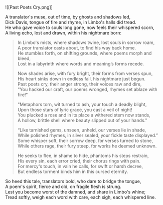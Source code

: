 ![[Past Poets Cry.png]]


A translator's muse, out of time, by ghosts and shadows led,    
Dick Davis, tongue of fire and rhyme, in Limbo's halls did tread.    
He who gave voice to souls long gone, now feels their whispered scorn,    
A living echo, lost and drawn, within his nightmare born:  
  
> In Limbo's mists, where shadows twine, lost souls in sorrow roam,    
> A poor translator casts about, to find his way back home.    
> He stumbles forth, on shifting grounds, where poems morph and bleed,  
> Lost in a labyrinth where words and meaning’s forms recede.
>   
> Now shades arise, with fury bright, their forms from verses spun,    
> His heart sinks down in endless fall, his nightmare just begun.    
> Past poets cry, their anger strong, their voices raw and dire,      
> "You hacked our craft, our poems wronged, rhymes set ablaze with fire!"    
> 
> "Metaphors torn, wit turned to ash, your touch a deadly blight,    
> Upon those stars of lyric grace, you cast a veil of night!    
> You plucked a rose and in its place a withered stem now stands,  
> A hollow, brittle shell where beauty slipped out of your hands."
> 
> “Like tarnished gems, unseen, unheld, our verses lie in shade,   
> While polished rhymes, in silver sealed, your fickle taste displayed.”  
> Some whisper soft, their sorrow deep, for verses turned to stone,  
> While others rage, their fury steep, for works he deemed unknown.
> 
> He seeks to flee, in shame to hide, phantoms his steps restrain,  
> His every sin, each error cried, their chorus rings with pain.    
> For mercy's touch, in vain he calls, for swift or harsh decree,    
> But endless torment binds him in this cursed eternity.    
  
So heed this tale, translators bold, who dare to bridge the tongue,    
A poem's spirit, fierce and old, on fragile flesh is strung.    
Lest you become worst of the damned, and share in Limbo's whine;   
Tread softly, weigh each word with care, each sigh, each whispered line.   


